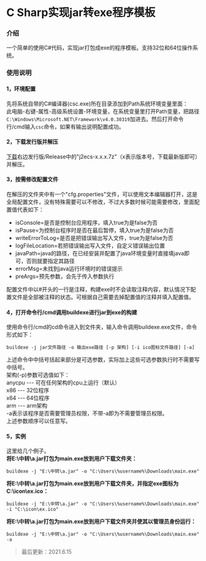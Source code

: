 # C Sharp实现jar转exe程序模板
### 介绍
一个简单的使用C#代码，实现jar打包成exe的程序模板。支持32位和64位操作系统。<br>
### 使用说明
#### 1，环境配置
先将系统自带的C#编译器(csc.exe)所在目录添加到Path系统环境变量里面：<br>
此电脑-右键-属性-高级系统设置-环境变量，在系统变量里打开Path变量，把路径```C:\Windows\Microsoft.NET\Framework\v4.0.30319```加进去。然后打开命令行/cmd输入```csc```命令，如果有输出说明配置成功。<br>
#### 2，下载发行版并解压
[下载](https://gitee.com/swsk33/jarToexeByCS/releases)右边发行版/Release中的"j2ecs-x.x.x.7z"（x表示版本号，下载最新版即可）并解压。<br>
#### 3，按需修改配置文件
在解压的文件夹中有一个"cfg.properties"文件，可以使用文本编辑器打开，这是全局配置文件，没有特殊需要可以不修改，不过大多数时候可能需要修改，里面配置值代表如下：<br>
- isConsole=是否是控制台应用程序，填入true为是false为否
- isPause=为控制台程序时是否在最后暂停，填入true为是false为否
- writeErrorToLog=是否是把错误输出写入文件，true为是false为否
- logFileLocation=若把错误输出写入文件，自定义错误输出位置
- javaPath=java的路径，在已经安装并配置了java环境变量时直接填java即可，否则就要指定其路径
- errorMsg=未找到java运行环境时的错误提示
- preArgs=预先参数，会先于传入参数执行

配置文件中以#开头的一行是注释，构建exe时不会读取注释内容，默认情况下配置文件是全部被注释的状态。可根据自己需要去掉配置值的注释并填入配置值。<br>
#### 4，打开命令行/cmd调用buildexe进行jar到exe的构建
使用命令行/cmd的cd命令进入到文件夹，输入命令调用buildexe.exe文件，命令形式如下：<br>
```
buildexe -j jar文件路径 -o 输出exe路径 [-p 架构] [-i ico图标文件路径] [-a]
```
上述命令中中括号括起来部分是可选参数，实际加上这些可选参数执行时不需要写中括号。<br>
架构(-p)参数可选值如下：<br>
anycpu --- 可在任何架构的cpu上运行（默认）<br>
x86 --- 32位程序<br>
x64 --- 64位程序<br>
arm --- arm架构<br>
-a表示该程序是否需要管理员权限，不带-a即为不需要管理员权限。<br>
上述参数顺序可以任意写。<br>
#### 5，实例
这里给几个例子。<br>
**将E:\\中转\\a.jar打包为main.exe放到用户下载文件夹：**<br>
```
buildexe -j "E:\中转\a.jar" -o "C:\Users\%username%\Downloads\main.exe"
```
**将E:\\中转\\a.jar打包为main.exe放到用户下载文件夹，并指定exe图标为C:\\icon\\ex.ico：**<br>
```
buildexe -j "E:\中转\a.jar" -o "C:\Users\%username%\Downloads\main.exe" -i "C:\icon\ex.ico"
```
**将E:\\中转\\a.jar打包为main.exe放到用户下载文件夹并使其以管理员身份运行：**<br>
```
buildexe -j "E:\中转\a.jar" -o "C:\Users\%username%\Downloads\main.exe" -a
```
> 最后更新：2021.6.15